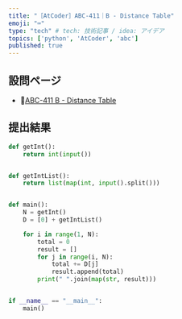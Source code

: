 ```yaml
---
title: "［AtCoder］ABC-411｜B - Distance Table"
emoji: "⌨️"
type: "tech" # tech: 技術記事 / idea: アイデア
topics: ['python', 'AtCoder', 'abc']
published: true
---
```


## 設問ページ

- 🔗[ABC-411 B - Distance Table](https://atcoder.jp/contests/abc411/tasks/abc411_b)

## 提出結果

```python
def getInt():
    return int(input())


def getIntList():
    return list(map(int, input().split()))


def main():
    N = getInt()
    D = [0] + getIntList()

    for i in range(1, N):
        total = 0
        result = []
        for j in range(i, N):
            total += D[j]
            result.append(total)
        print(" ".join(map(str, result)))


if __name__ == "__main__":
    main()
```
